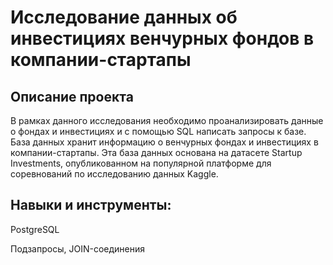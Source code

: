 # Исследование данных об инвестициях венчурных фондов в компании-стартапы
## Описание проекта

В рамках данного исследования необходимо проанализировать данные о фондах и инвестициях и с помощью SQL написать запросы к базе. База данных хранит информацию о венчурных фондах и инвестициях в компании-стартапы. Эта база данных основана на датасете Startup Investments, опубликованном на популярной платформе для соревнований по исследованию данных Kaggle.

## Навыки и инструменты:
PostgreSQL

Подзапросы, JOIN-соединения
